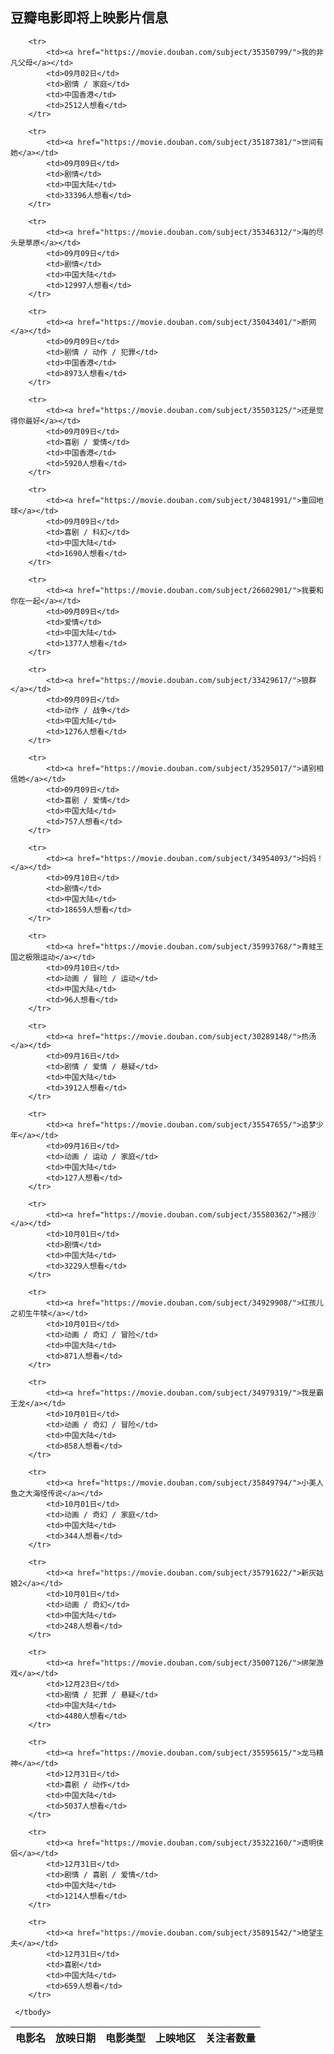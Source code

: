 

<html>
<head>
    <meta charset="UTF-8">
    <title>豆瓣电影即将上映影片信息</title>
    <link href="https://cdn.bootcss.com/bootstrap/4.0.0/css/bootstrap.min.css" rel="stylesheet">
</head>
<body>
<h2 class="text-center">豆瓣电影即将上映影片信息</h2>
<table class="table table-striped table-hover mx-auto text-center">
    <thead>
        <tr>
            <th>电影名</th>
            <th>放映日期</th>
            <th>电影类型</th>
            <th>上映地区</th>
            <th>关注者数量</th>
        </tr>
    </thead>
    <tbody>

        <tr>
            <td><a href="https://movie.douban.com/subject/35350799/">我的非凡父母</a></td>
            <td>09月02日</td>
            <td>剧情 / 家庭</td>
            <td>中国香港</td>
            <td>2512人想看</td>
        </tr>
    
        <tr>
            <td><a href="https://movie.douban.com/subject/35187381/">世间有她</a></td>
            <td>09月09日</td>
            <td>剧情</td>
            <td>中国大陆</td>
            <td>33396人想看</td>
        </tr>
    
        <tr>
            <td><a href="https://movie.douban.com/subject/35346312/">海的尽头是草原</a></td>
            <td>09月09日</td>
            <td>剧情</td>
            <td>中国大陆</td>
            <td>12997人想看</td>
        </tr>
    
        <tr>
            <td><a href="https://movie.douban.com/subject/35043401/">断网</a></td>
            <td>09月09日</td>
            <td>剧情 / 动作 / 犯罪</td>
            <td>中国香港</td>
            <td>8973人想看</td>
        </tr>
    
        <tr>
            <td><a href="https://movie.douban.com/subject/35503125/">还是觉得你最好</a></td>
            <td>09月09日</td>
            <td>喜剧 / 爱情</td>
            <td>中国香港</td>
            <td>5920人想看</td>
        </tr>
    
        <tr>
            <td><a href="https://movie.douban.com/subject/30481991/">重回地球</a></td>
            <td>09月09日</td>
            <td>喜剧 / 科幻</td>
            <td>中国大陆</td>
            <td>1690人想看</td>
        </tr>
    
        <tr>
            <td><a href="https://movie.douban.com/subject/26602901/">我要和你在一起</a></td>
            <td>09月09日</td>
            <td>爱情</td>
            <td>中国大陆</td>
            <td>1377人想看</td>
        </tr>
    
        <tr>
            <td><a href="https://movie.douban.com/subject/33429617/">狼群</a></td>
            <td>09月09日</td>
            <td>动作 / 战争</td>
            <td>中国大陆</td>
            <td>1276人想看</td>
        </tr>
    
        <tr>
            <td><a href="https://movie.douban.com/subject/35295017/">请别相信她</a></td>
            <td>09月09日</td>
            <td>喜剧 / 爱情</td>
            <td>中国大陆</td>
            <td>757人想看</td>
        </tr>
    
        <tr>
            <td><a href="https://movie.douban.com/subject/34954093/">妈妈！</a></td>
            <td>09月10日</td>
            <td>剧情</td>
            <td>中国大陆</td>
            <td>18659人想看</td>
        </tr>
    
        <tr>
            <td><a href="https://movie.douban.com/subject/35993768/">青蛙王国之极限运动</a></td>
            <td>09月10日</td>
            <td>动画 / 冒险 / 运动</td>
            <td>中国大陆</td>
            <td>96人想看</td>
        </tr>
    
        <tr>
            <td><a href="https://movie.douban.com/subject/30289148/">热汤</a></td>
            <td>09月16日</td>
            <td>剧情 / 爱情 / 悬疑</td>
            <td>中国大陆</td>
            <td>3912人想看</td>
        </tr>
    
        <tr>
            <td><a href="https://movie.douban.com/subject/35547655/">追梦少年</a></td>
            <td>09月16日</td>
            <td>动画 / 运动 / 家庭</td>
            <td>中国大陆</td>
            <td>127人想看</td>
        </tr>
    
        <tr>
            <td><a href="https://movie.douban.com/subject/35580362/">撼沙</a></td>
            <td>10月01日</td>
            <td>剧情</td>
            <td>中国大陆</td>
            <td>3229人想看</td>
        </tr>
    
        <tr>
            <td><a href="https://movie.douban.com/subject/34929908/">红孩儿之初生牛犊</a></td>
            <td>10月01日</td>
            <td>动画 / 奇幻 / 冒险</td>
            <td>中国大陆</td>
            <td>871人想看</td>
        </tr>
    
        <tr>
            <td><a href="https://movie.douban.com/subject/34979319/">我是霸王龙</a></td>
            <td>10月01日</td>
            <td>动画 / 奇幻 / 冒险</td>
            <td>中国大陆</td>
            <td>858人想看</td>
        </tr>
    
        <tr>
            <td><a href="https://movie.douban.com/subject/35849794/">小美人鱼之大海怪传说</a></td>
            <td>10月01日</td>
            <td>动画 / 奇幻 / 家庭</td>
            <td>中国大陆</td>
            <td>344人想看</td>
        </tr>
    
        <tr>
            <td><a href="https://movie.douban.com/subject/35791622/">新灰姑娘2</a></td>
            <td>10月01日</td>
            <td>动画 / 奇幻</td>
            <td>中国大陆</td>
            <td>248人想看</td>
        </tr>
    
        <tr>
            <td><a href="https://movie.douban.com/subject/35007126/">绑架游戏</a></td>
            <td>12月23日</td>
            <td>剧情 / 犯罪 / 悬疑</td>
            <td>中国大陆</td>
            <td>4480人想看</td>
        </tr>
    
        <tr>
            <td><a href="https://movie.douban.com/subject/35595615/">龙马精神</a></td>
            <td>12月31日</td>
            <td>喜剧 / 动作</td>
            <td>中国大陆</td>
            <td>5037人想看</td>
        </tr>
    
        <tr>
            <td><a href="https://movie.douban.com/subject/35322160/">透明侠侣</a></td>
            <td>12月31日</td>
            <td>剧情 / 喜剧 / 爱情</td>
            <td>中国大陆</td>
            <td>1214人想看</td>
        </tr>
    
        <tr>
            <td><a href="https://movie.douban.com/subject/35891542/">绝望主夫</a></td>
            <td>12月31日</td>
            <td>喜剧</td>
            <td>中国大陆</td>
            <td>659人想看</td>
        </tr>
    
     </tbody>
</table>
</body>
</html>
